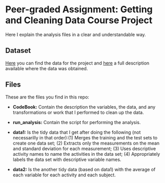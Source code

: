 # Peer-graded Assignment: Getting and Cleaning Data Course Project

Here I explain the analysis files in a clear and understandable way.

## Dataset

[Here](https://d396qusza40orc.cloudfront.net/getdata%2Fprojectfiles%2FUCI%20HAR%20Dataset.zip) you can find the data for the project and [here](http://archive.ics.uci.edu/ml/datasets/Human+Activity+Recognition+Using+Smartphones ) a full description available where the data was obtained.

## Files

These are the files you find in this repo:

  - **CodeBook:** Contain the description the variables, the data, and any transformations or work that I performed to clean up the data.

  - **run_analysis:** Contain the script for performing the analysis.

  - **data1:** Is the tidy data that I get after doing the following (not necessarilly in that order):(1) Merges the training and the test sets to create one data set; (2) Extracts only the measurements on the mean and standard deviation for each measurement; (3) Uses descriptive activity names to name the activities in the data set; (4) Appropriately labels the data set with descriptive variable names. 

  - **data2:** Is the another tidy data (based on data1) with the average of each variable for each activity and each subject.